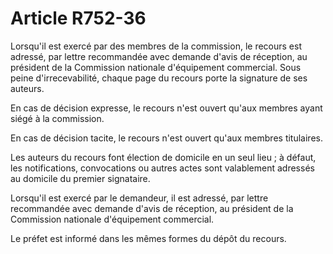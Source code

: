 # Article R752-36

Lorsqu'il est exercé par des membres de la commission, le recours est adressé, par lettre recommandée avec demande d'avis de réception, au président de la Commission nationale d'équipement commercial. Sous peine d'irrecevabilité, chaque page du recours porte la signature de ses auteurs.

En cas de décision expresse, le recours n'est ouvert qu'aux membres ayant siégé à la commission.

En cas de décision tacite, le recours n'est ouvert qu'aux membres titulaires.

Les auteurs du recours font élection de domicile en un seul lieu ; à défaut, les notifications, convocations ou autres actes sont valablement adressés au domicile du premier signataire.

Lorsqu'il est exercé par le demandeur, il est adressé, par lettre recommandée avec demande d'avis de réception, au président de la Commission nationale d'équipement commercial.

Le préfet est informé dans les mêmes formes du dépôt du recours.
